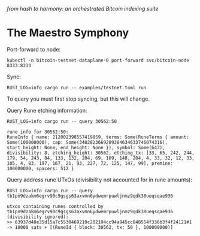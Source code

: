 _from hash to harmony: an orchestrated Bitcoin indexing suite_

# The Maestro Symphony

Port-forward to node:
```
kubectl -n bitcoin-testnet-dataplane-0 port-forward svc/bitcoin-node 8333:8333
```

Sync:
```
RUST_LOG=info cargo run -- examples/testnet.toml run
```

To query you must first stop syncing, but this will change.

Query Rune etching information:
```
RUST_LOG=info cargo run -- query 30562:50

rune info for 30562:50:
RuneInfo { name: 212002398557419859, terms: Some(RuneTerms { amount: Some(100000000), cap: Some(3402823669209384634633746074316), start_height: None, end_height: None }), symbol: Some(643), divisibility: 8, etching_height: 30562, etching_tx: [33, 65, 242, 244, 179, 54, 243, 84, 133, 132, 204, 69, 169, 148, 204, 4, 33, 32, 12, 33, 105, 4, 83, 197, 167, 21, 93, 227, 72, 125, 147, 99], premine: 100000000, spacers: 512 }
```

Query address rune UTxOs (divisibility not accounted for in rune amounts):
```
RUST_LOG=info cargo run -- query tb1pn9dzakm6egrv90c9gsgs63axvmn6ydwemrpuwljnmz9qdk38ueqsqae936

utxos containing runes controlled by tb1pn9dzakm6egrv90c9gsgs63axvmn6ydwemrpuwljnmz9qdk38ueqsqae936 (divisibility ignored):
>> 63937d48e35d15a7c5530469210c202104cc94a945cc848554f336b3f4f24121#1 -> 10000 sats + [(RuneId { block: 30562, tx: 50 }, 100000000)] 
```

